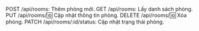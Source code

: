POST /api/rooms:                Thêm phòng mới.
GET /api/rooms:                 Lấy danh sách phòng.
PUT /api/rooms/:id:             Cập nhật thông tin phòng.
DELETE /api/rooms/:id:          Xóa phòng. 
PATCH /api/rooms/:id/status:    Cập nhật trạng thái phòng.
